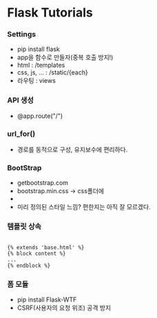 # Flask Tutorials

### Settings

- pip install flask
- app을 함수로 만들자(중복 호출 방지!)
- html : /templates
- css, js, ... : /static/{each}
- 라우팅 : views

### API 생성

- @app.route("/")

### url_for()

- 경로를 동적으로 구성, 유지보수에 편리하다.

### BootStrap

- getbootstrap.com
- bootstrap.min.css -> css폴더에
- <link rel="stylesheet" href="{{url_for('static', filename='bootstrap.min.css')}}">
- 미리 정의된 스타일 느낌? 편한지는 아직 잘 모르겠다.

### 템플릿 상속

<code>
{% extends 'base.html' %}   
{% block content %}   
...   
{% endblock %}   
</code>

### 폼 모듈

- pip install Flask-WTF
- CSRF(사용자의 요청 위조) 공격 방지
